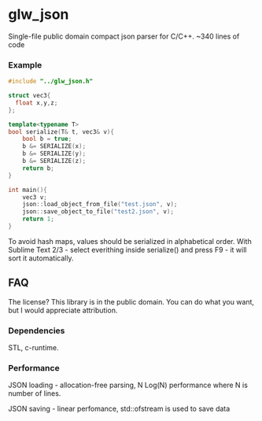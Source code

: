 # glw_json
Single-file public domain compact json parser for C/C++.
~340 lines of code

### Example
```c++
#include "../glw_json.h"

struct vec3{
  float x,y,z;
};

template<typename T>
bool serialize(T& t, vec3& v){
	bool b = true;
	b &= SERIALIZE(x);
	b &= SERIALIZE(y);
	b &= SERIALIZE(z);
	return b;
}

int main(){
	vec3 v;
	json::load_object_from_file("test.json", v);
	json::save_object_to_file("test2.json", v);
	return 1;
}
```

To avoid hash maps, values should be serialized in alphabetical order. 
With Sublime Text 2/3 - select everithing inside serialize() and press F9 - it will sort it automatically.

## FAQ

The license?
This library is in the public domain. You can do what you want, but I would appreciate attribution. 

### Dependencies
 STL, c-runtime.

### Performance
JSON loading - allocation-free parsing, N Log(N) performance where N is number of lines.

JSON saving - linear perfomance, std::ofstream is used to save data




